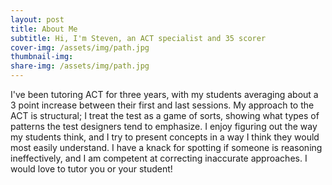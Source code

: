 ```yaml
---
layout: post
title: About Me
subtitle: Hi, I'm Steven, an ACT specialist and 35 scorer
cover-img: /assets/img/path.jpg
thumbnail-img:
share-img: /assets/img/path.jpg
---
```


I've been tutoring ACT for three years, with my students averaging about a 3 point increase between their first and last sessions. My approach to the ACT is structural; I treat the test as a game of sorts, showing what types of patterns the test designers tend to emphasize. I enjoy figuring out the way my students think, and I try to present concepts in a way I think they would most easily understand. I have a knack for spotting if someone is reasoning ineffectively, and I am competent at correcting inaccurate approaches. I would love to tutor you or your student!
